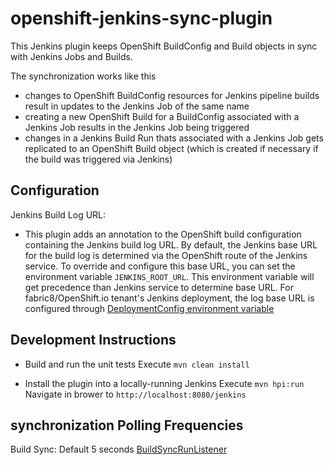 # openshift-jenkins-sync-plugin

This Jenkins plugin keeps OpenShift BuildConfig and Build objects in sync with Jenkins Jobs and Builds.

The synchronization works like this


* changes to OpenShift BuildConfig resources for Jenkins pipeline builds result in updates to the Jenkins Job of the same name
* creating a new OpenShift Build for a BuildConfig associated with a Jenkins Job results in the Jenkins Job being triggered
* changes in a Jenkins Build Run thats associated with a Jenkins Job gets replicated to an OpenShift Build object (which is created if necessary if the build was triggered via Jenkins)

Configuration
------------------------
Jenkins Build Log URL:
* This plugin adds an annotation to the OpenShift build configuration containing the Jenkins build log URL.
By default, the Jenkins base URL for the build log is determined via the OpenShift route of the Jenkins service. To override and configure this base URL, you can set the environment variable `JENKINS_ROOT_URL`.
This environment variable will get precedence than Jenkins service to determine base URL.
For fabric8/OpenShift.io tenant's Jenkins deployment, the log base URL is configured through [DeploymentConfig environment variable](https://github.com/fabric8-services/fabric8-tenant-jenkins/blob/master/apps/jenkins/src/main/fabric8/openshift-deployment.yml#L39)

Development Instructions
------------------------

* Build and run the unit tests
  Execute `mvn clean install`

* Install the plugin into a locally-running Jenkins
  Execute `mvn hpi:run`
  Navigate in brower to `http://localhost:8080/jenkins`

synchronization Polling Frequencies
-----------------------------------

Build Sync: Default 5 seconds [BuildSyncRunListener](https://github.com/fabric8io/jenkins-sync-plugin/blob/master/src/main/java/io/fabric8/jenkins/openshiftsync/BuildSyncRunListener.java#L73)